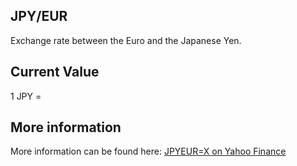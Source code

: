 ## JPY/EUR

Exchange rate between the Euro and the Japanese Yen.

## Current Value

1 JPY = <Value topic="finance/stock-exchange/currency/JPY/EUR" decimals="3" unit="EUR"/>

## More information

More information can be found here: [JPYEUR=X on Yahoo Finance](https://finance.yahoo.com/quote/JPYEUR=X/)
